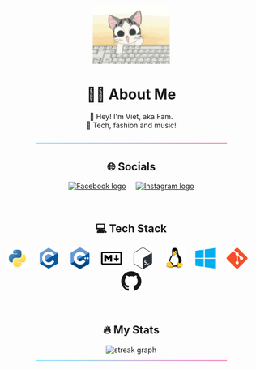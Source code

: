 <div align="center">
    <img src="img/cute-cat-typing.gif" width="30%">
</div>

###

<h1 align="Center">👨‍💻 About Me</h1>
<p align="center">🤝 Hey! I'm Viet, aka Fam.<br>🐥 Tech, fashion and music!</p>
<div align="center">
    <img src="img/gradient.png" width="75%" alt="Gradient image"/>
</div>

###

<h2 align="center">🌐 Socials</h2>
<p align="center">
    <a href="https://facebook.com/phung.viet.68" target="_blank"><img src="https://img.shields.io/badge/Facebook-%231877F2.svg?logo=Facebook&logoColor=white" height="25" alt="Facebook logo"/></a>
    <img width="12" />
    <a href="https://instagram.com/Phunt_Vieg_" target="_blank"><img src="https://img.shields.io/badge/Instagram-%23E4405F.svg?logo=Instagram&logoColor=white" height="25" alt="Instagram logo"/></a>
</p>
<img />

###

<h2 align="center">💻 Tech Stack</h2>
<p align="center">
    <img src="https://raw.githubusercontent.com/devicons/devicon/master/icons/python/python-original.svg" alt="python" width="42" height="42"/>
    <img width="12"/>
    <img src="https://raw.githubusercontent.com/devicons/devicon/master/icons/c/c-original.svg" alt="c" width="42" height="42"/>
    <img width="12"/>
    <img src="https://raw.githubusercontent.com/devicons/devicon/master/icons/cplusplus/cplusplus-original.svg" alt="cplusplus" width="42" height="42"/>
    <img width="12"/>
    <img src="https://raw.githubusercontent.com/devicons/devicon/master/icons/markdown/markdown-original.svg" alt="markdown" width="42" height="42"/>
    <img width="12"/>
    <img src="https://raw.githubusercontent.com/devicons/devicon/master/icons/bash/bash-plain.svg" alt="bash" width="42" height="42"/>
    <img width="12"/>
    <img src="https://raw.githubusercontent.com/devicons/devicon/master/icons/linux/linux-original.svg" alt="linux" width="42" height="42"/></a>
    <img width="12"/>
    <img src="https://raw.githubusercontent.com/devicons/devicon/master/icons/windows8/windows8-original.svg" alt="windows" width="42" height="42"/>
    <img width="12"/>
    <img src="https://raw.githubusercontent.com/devicons/devicon/master/icons/git/git-original.svg" alt="git" width="42" height="42"/>
    <img width="12"/>
    <img src="https://raw.githubusercontent.com/devicons/devicon/master/icons/github/github-original.svg" alt="github" width="42" height="42"/>
</p>
<img />

###

<h2 align="center">🔥 My Stats</h2>
<div align="center">
    <img src="https://github-readme-stats.vercel.app/api/top-langs/?username=ViegPhunt&theme=dracula&hide_border=false&include_all_commits=false&count_private=false&layout=compact" alt="streak graph"/>
</div>
<div align="center">
    <img src="img/gradient.png" width="75%" alt="Gradient image"/>
</div>

###
